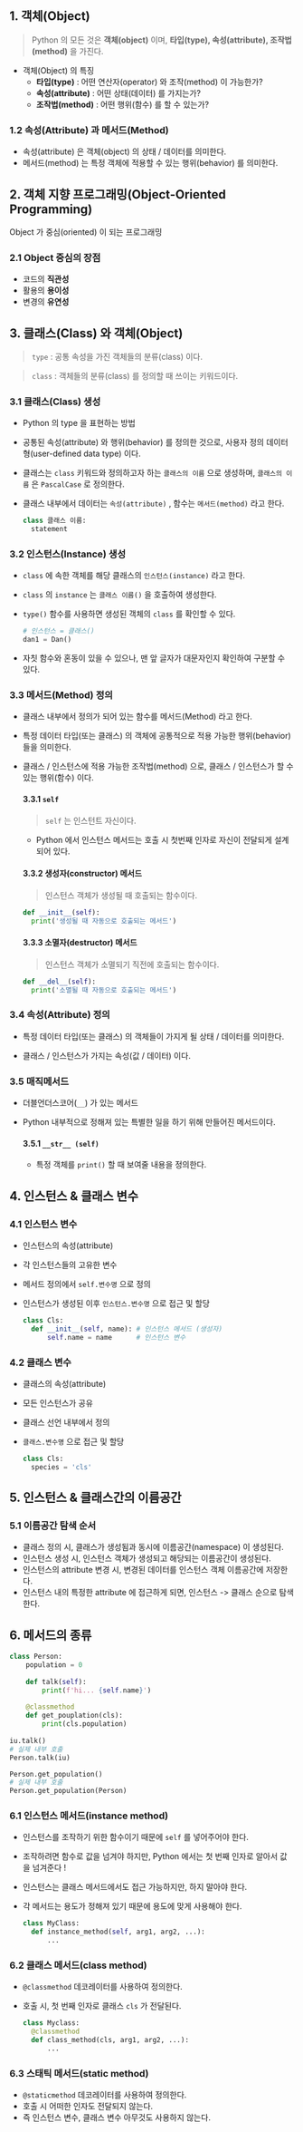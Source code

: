 ## 1. 객체(Object)

> Python 의 모든 것은 **객체(object)** 이며, **타입(type), 속성(attribute), 조작법(method)** 을 가진다.

- 객체(Object) 의 특징
  - **타입(type)** : 어떤 연산자(operator) 와 조작(method) 이 가능한가?
  - **속성(attribute)** : 어떤 상태(데이터) 를 가지는가?
  - **조작법(method)** : 어떤 행위(함수) 를 할 수 있는가?

### 1.2 속성(Attribute) 과 메서드(Method)

- 속성(attribute) 은 객체(object) 의 상태 / 데이터를 의미한다.
- 메서드(method) 는 특정 객체에 적용할 수 있는 행위(behavior) 를 의미한다.



## 2. 객체 지향 프로그래밍(Object-Oriented Programming)

Object 가 중심(oriented) 이 되는 프로그래밍

### 2.1 Object 중심의 장점

- 코드의 **직관성**
- 활용의 **용이성**
- 변경의 **유연성**



## 3. 클래스(Class) 와 객체(Object)

> `type` : 공통 속성을 가진 객체들의 분류(class) 이다.

> `class` : 객체들의 분류(class) 를 정의할 때 쓰이는 키워드이다.

### 3.1 클래스(Class) 생성

- Python 의 type 을 표현하는 방법

- 공통된 속성(attribute) 와 행위(behavior) 를 정의한 것으로, 사용자 정의 데이터형(user-defined data type) 이다.

- 클래스는 `class` 키워드와 정의하고자 하는 `클래스의 이름` 으로 생성하며, `클래스의 이름` 은 `PascalCase` 로 정의한다.

- 클래스 내부에서 데이터는 `속성(attribute)` , 함수는 `메서드(method)` 라고 한다. 

  ```python
  class 클래스 이름:
  	statement
  ```

### 3.2 인스턴스(Instance) 생성

- `class` 에 속한 객체를 해당 클래스의 `인스턴스(instance)` 라고 한다.

- `class` 의 `instance` 는 `클래스 이름()` 을 호출하여 생성한다.

- `type()` 함수를 사용하면 생성된 객체의 `class` 를 확인할 수 있다.

  ```python
  # 인스턴스 = 클래스()
  dan1 = Dan()
  ```

- 자칫 함수와 혼동이 있을 수 있으나, 맨 앞 글자가 대문자인지 확인하여 구분할 수 있다.

### 3.3 메서드(Method) 정의

- 클래스 내부에서 정의가 되어 있는 함수를 메서드(Method) 라고 한다.

- 특정 데이터 타입(또는 클래스) 의 객체에 공통적으로 적용 가능한 행위(behavior) 들을 의미한다.

- 클래스 / 인스턴스에 적용 가능한 조작법(method) 으로, 클래스 / 인스턴스가 할 수 있는 행위(함수) 이다.

  #### 3.3.1 `self`

  > `self` 는 인스턴트 자신이다.

  - Python 에서 인스턴스 메서드는 호출 시 첫번째 인자로 자신이 전달되게 설계되어 있다.

  #### 3.3.2 생성자(constructor) 메서드

  > 인스턴스 객체가 생성될 때 호출되는 함수이다.

  ```python
  def __init__(self):
  	print('생성될 때 자동으로 호출되는 메서드')
  ```

  #### 3.3.3 소멸자(destructor) 메서드

  > 인스턴스 객체가 소멸되기 직전에 호출되는 함수이다.

  ```python
  def __del__(self):
  	print('소멸될 때 자동으로 호출되는 메서드')
  ```

### 3.4 속성(Attribute) 정의

- 특정 데이터 타입(또는 클래스) 의 객체들이 가지게 될 상태 / 데이터를 의미한다.

- 클래스 / 인스턴스가 가지는 속성(값 / 데이터) 이다.

###  3.5 매직메서드

- 더블언더스코어(`__`) 가 있는 메서드
- Python 내부적으로 정해져 있는 특별한 일을 하기 위해 만들어진 메서드이다.

  #### 3.5.1 `__str__ (self)`

  - 특정 객체를 `print()` 할 때 보여줄 내용을 정의한다.

## 4. 인스턴스 & 클래스 변수

### 4.1 인스턴스 변수

- 인스턴스의 속성(attribute)

- 각 인스턴스들의 고유한 변수

- 메서드 정의에서 `self.변수명` 으로 정의

- 인스턴스가 생성된 이후 `인스턴스.변수명` 으로 접근 및 할당

  ```python
  class Cls:
  	def __init__(self, name): # 인스턴스 메서드 (생성자)
  		self.name = name	  # 인스턴스 변수
  ```

### 4.2 클래스 변수

- 클래스의 속성(attribute)

- 모든 인스턴스가 공유

- 클래스 선언 내부에서 정의

- `클래스.변수명` 으로 접근 및 할당

  ```python
  class Cls:
  	species = 'cls'
  ```



## 5. 인스턴스 & 클래스간의 이름공간

### 5.1 이름공간 탐색 순서

- 클래스 정의 시, 클래스가 생성됨과 동시에 이름공간(namespace) 이 생성된다.
- 인스턴스 생성 시, 인스턴스 객체가 생성되고 해당되는 이름공간이 생성된다.
- 인스턴스의 attribute 변경 시, 변경된 데이터를 인스턴스 객체 이름공간에 저장한다.
- 인스턴스 내의 특정한 attribute 에 접근하게 되면, 인스턴스 -> 클래스 순으로 탐색한다.

## 6. 메서드의 종류

```python
class Person:
	population = 0
	
	def talk(self):
		print(f'hi... {self.name}')
	
	@classmethod
	def get_pouplation(cls):
		print(cls.population)
	
iu.talk()
# 실제 내부 호출
Person.talk(iu)

Person.get_population()
# 실제 내부 호출
Person.get_population(Person)
```

### 6.1 인스턴스 메서드(instance method)

- 인스턴스를 조작하기 위한 함수이기 때문에 `self` 를 넣어주어야 한다.

- 조작하려면 함수로 값을 넘겨야 하지만, Python 에서는 첫 번째 인자로 알아서 값을 넘겨준다 !

- 인스턴스는 클래스 메서드에서도 접근 가능하지만, 하지 말아야 한다.

- 각 메서드는 용도가 정해져 있기 때문에 용도에 맞게 사용해야 한다.

  ```python
  class MyClass:
  	def instance_method(self, arg1, arg2, ...):
  		...
  ```

  

### 6.2 클래스 메서드(class method)

- `@classmethod` 데코레이터를 사용하여 정의한다.

- 호출 시, 첫 번째 인자로 클래스 `cls` 가 전달된다.

  ```python
  class Myclass:
  	@classmethod
  	def class_method(cls, arg1, arg2, ...):
  		...
  ```

  

### 6.3 스태틱 메서드(static method)

- `@staticmethod` 데코레이터를 사용하여 정의한다.
- 호출 시 어떠한 인자도 전달되지 않는다.
- 즉 인스턴스 변수, 클래스 변수 아무것도 사용하지 않는다.